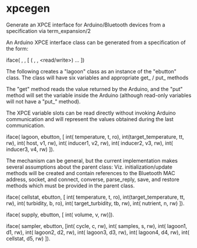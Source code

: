 # xpcegen
Generate an XPCE interface for Arduino/Bluetooth devices from a specification via term_expansion/2

An Arduino XPCE interface class can be generated from a specification of the form:

iface( <class>, <parent-class>, [ <type>( <name>, <cmd>, <read/write>) ... ])

The following creates a  "lagoon" class as an instance of the "ebutton" class.
The class will have six variables and appropriate  get_<name> / put_<name> methods

The "get" method reads the value returned by the Arduino, and
the "put" method will set the variable inside the Arduino 
(although read-only variables will not have a "put_" method).

The XPCE variable slots can be read directly without invoking Arduino communication
and will represent the values obtained during the last communication.

iface( lagoon, ebutton,
      [ int(       temperature,  t, ro),
	int(target_temperature, tt, rw),
	int(              host, v1, rw),
	int(          inducer1, v2, rw),
	int(          inducer2, v3, rw),
	int(          inducer3, v4, rw) ]).


The mechanism can be general, but the current implementation makes several assumptions
about the parent class: Viz.  initialization/update methods will be created and contain
references to the Bluetooth MAC address, socket, and connect, converse, parse_reply,
save, and restore methods which must be provided in the parent class.

iface( cellstat, ebutton,
      [ int(       temperature,  t, ro),
	int(target_temperature, tt, rw),
	int(         turbidity,  b, ro),
	int(  target_turbidity, tb, rw),
	int(        nutrient,    n, rw)	 ]).

iface( supply, ebutton, [ int( volume,  v, rw)]).

iface( sampler, ebutton, 
       [int(    cycle,  c, rw),
	int(  samples,  s, rw),
	int(  lagoon1, d1, rw),
	int(  lagoon2, d2, rw),
	int(  lagoon3, d3, rw),
	int(  lagoon4, d4, rw),
	int( cellstat, d5, rw)  ]).

